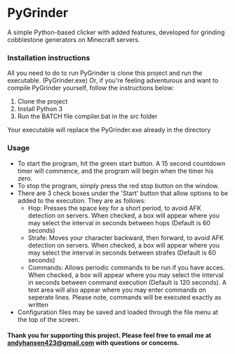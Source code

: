 <h1> PyGrinder </h1>
A simple Python-based clicker with added features, developed for grinding cobblestone generators on Minecraft servers.

<h3>Installation instructions</h3>
All you need to do to run PyGrinder is clone this project and run the executable. (PyGrinder.exe) Or, if you're feeling adventurous and want to compile PyGrinder yourself, follow the instructions below:
<ol>
    <li>Clone the project</li>
    <li>Install Python 3</li>
    <li>Run the BATCH file compiler.bat in the src folder</li>
</ol>
Your executable will replace the PyGrinder.exe already in the directory

<h3>Usage</h3>

<ul>
    <li> To start the program, hit the green start button. A 15 second countdown timer will commence, and the program will begin when the timer his zero.</li>
    <li> To stop the program, simply press the red stop button on the window.</li>
    <li> There are 3 check boxes under the 'Start' button that allow options to be added to the execution. They are as follows:
        <ul>
            <li> Hop: Presses the space key for a short period, to avoid AFK detection on servers. When checked, a box will appear where you may select the interval in seconds between hops (Default is 60 seconds)</li>
            <li> Strafe: Moves your character backward, then forward, to avoid AFK detection on servers. When checked, a box will appear where you may select the interval in seconds between strafes (Default is 60 seconds)</li>
            <li> Commands: Allows periodic commands to be run if you have acces. When checked, a box will appear where you may select the interval in seconds between command execution (Default is 120 seconds). A text area will also appear where you may enter commands on seperate lines. Please note, commands will be executed exactly as written</li>
        </ul>
    </li>
    <li> Configuration files may be saved and loaded through the file menu at the top of the screen.</li>
</ul>

<h4>Thank you for supporting this project. Please feel free to email me at <a href="mailto:andyhansen423@gmail.com">andyhansen423@gmail.com</a> with questions or concerns.</h4>